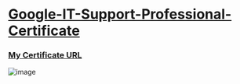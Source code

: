 # [Google-IT-Support-Professional-Certificate](https://www.coursera.org/professional-certificates/google-it-support)

### [My Certificate URL](https://coursera.org/share/b1742643bf674e9cba39adbbe987dcf6)

![image](https://user-images.githubusercontent.com/98630446/155992619-7a4f2e6c-72dd-4ddc-b065-8f04cf6625c7.png)
